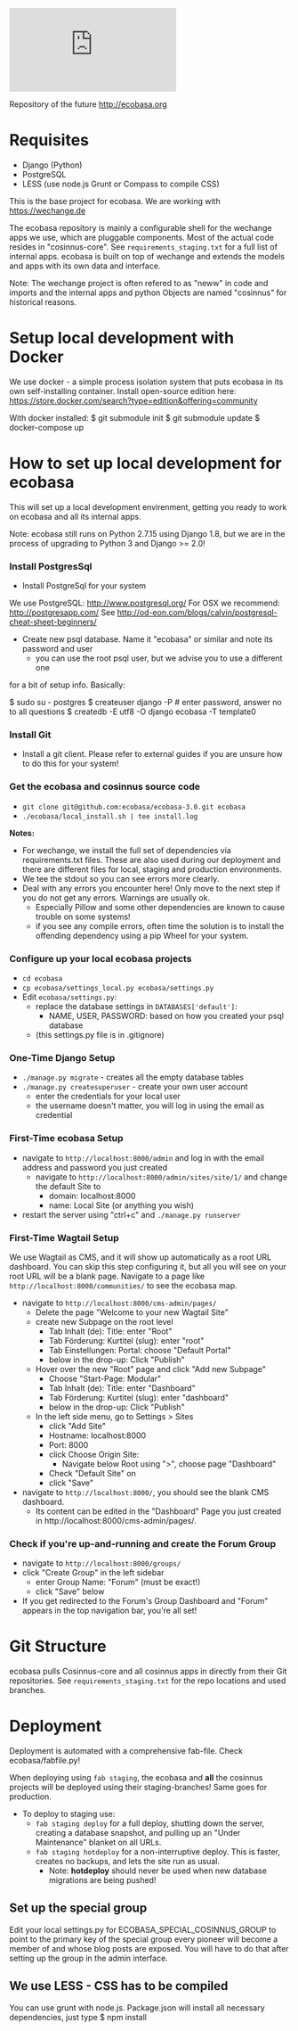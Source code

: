 ![ecobasa logo](http://cloud.ecobasa.org/public.php?service=files&t=976069b03a5d7f4153c5cfc16e7ab309&download)

Repository of the future http://ecobasa.org

# Requisites
* Django (Python)
* PostgreSQL
* LESS (use node.js Grunt or Compass to compile CSS)


This is the base project for ecobasa. 
We are working with https://wechange.de

The ecobasa repository is mainly a configurable shell for the wechange apps we use, which are pluggable components. Most of the actual code resides in "cosinnus-core". See `requirements_staging.txt` for a full list of internal apps. ecobasa is built on top of wechange and extends the models and apps with its own data and interface.

Note: The wechange project is often refered to as "neww" in code and imports and the internal apps and python Objects are named "cosinnus" for historical reasons. 

# Setup local development with Docker
We use docker - a simple process isolation system that puts ecobasa in its own self-installing container.
Install open-source edition here: https://store.docker.com/search?type=edition&offering=community

With docker installed:
$ git submodule init
$ git submodule update
$ docker-compose up


# How to set up local development for ecobasa

This will set up a local development envirenment, getting you ready to work on ecobasa and all its internal apps.

Note: ecobasa still runs on Python 2.7.15 using Django 1.8, but we are in the process of upgrading to Python 3 and Django >= 2.0!


### Install PostgresSql 

* Install PostgreSql for your system 

We use PostgreSQL: http://www.postgresql.org/
For OSX we recommend: http://postgresapp.com/
See http://od-eon.com/blogs/calvin/postgresql-cheat-sheet-beginners/

* Create new psql database. Name it "ecobasa" or similar and note its password and user
  * you can use the root psql user, but we advise you to use a different one

for a bit of setup info. Basically:

  $ sudo su - postgres
  $ createuser django -P # enter password, answer no to all questions
  $ createdb -E utf8 -O django ecobasa -T template0
  
### Install Git

* Install a git client. Please refer to external guides if you are unsure how to do this for your system!


### Get the ecobasa and cosinnus source code

* `git clone git@github.com:ecobasa/ecobasa-3.0.git ecobasa`
* `./ecobasa/local_install.sh | tee install.log`

**Notes:** 

* For wechange, we install the full set of dependencies via requirements.txt files. These are also used during our deployment and there are different files for local, staging and production environments.
* We tee the stdout so you can see errors more clearly.
* Deal with any errors you encounter here! Only move to the next step if you do not get any errors. Warnings are usually ok.
  * Especially Pillow and some other dependencies are known to cause trouble on some systems! 
  * if you see any compile errors, often time the solution is to install the offending dependency using a pip Wheel for your system.

### Configure up your local ecobasa projects

* `cd ecobasa`
* `cp ecobasa/settings_local.py ecobasa/settings.py`
* Edit `ecobasa/settings.py`:
  * replace the database settings in ``DATABASES['default']``: 
    * NAME, USER, PASSWORD: based on how you created your psql database
  * (this settings.py file is in .gitignore)

### One-Time Django Setup 
  
* `./manage.py migrate` - creates all the empty database tables
* `./manage.py createsuperuser` - create your own user account
  * enter the credentials for your local user
  * the username doesn't matter, you will log in using the email as credential

### First-Time ecobasa Setup

* navigate to `http://localhost:8000/admin` and log in with the email address and password you just created
  * navigate to `http://localhost:8000/admin/sites/site/1/` and change the default Site to 
    * domain: localhost:8000
    * name: Local Site (or anything you wish)
* restart the server using "ctrl+c" and `./manage.py runserver`

### First-Time Wagtail Setup

We use Wagtail as CMS, and it will show up automatically as a root URL dashboard. You can skip this step configuring it, but all you will see on your root URL will be a blank page. Navigate to a page like `http://localhost:8000/communities/` to see the ecobasa map.

* navigate to `http://localhost:8000/cms-admin/pages/`
  * Delete the page "Welcome to your new Wagtail Site"
  * create new Subpage on the root level
    * Tab Inhalt (de): Title: enter "Root"
    * Tab Förderung: Kurtitel (slug): enter "root"
    * Tab Einstellungen: Portal: choose "Default Portal"
    * below in the drop-up: Click "Publish"
  * Hover over the new "Root" page and click "Add new Subpage"
    * Choose "Start-Page: Modular"
    * Tab Inhalt (de): Title: enter "Dashboard"
    * Tab Förderung: Kurtitel (slug): enter "dashboard"
    * below in the drop-up: Click "Publish"
  * In the left side menu, go to Settings > Sites
    * click "Add Site"
    * Hostname: localhost:8000
    * Port: 8000
    * click Choose Origin Site:
      * Navigate below Root using ">", choose page "Dashboard"
    * Check "Default Site" on
    * click "Save"
* navigate to `http://localhost:8000/`, you should see the blank CMS dashboard. 
  * Its content can be edited in the "Dashboard" Page you just created in http://localhost:8000/cms-admin/pages/. 

### Check if you're up-and-running and create the Forum Group

* navigate to `http://localhost:8000/groups/`
* click "Create Group" in the left sidebar
  * enter Group Name: "Forum" (must be exact!)
  * click "Save" below
* If you get redirected to the Forum's Group Dashboard and "Forum" appears in the top navigation bar, you're all set!


# Git Structure

ecobasa pulls Cosinnus-core and all cosinnus apps in directly from their Git repositories. See `requirements_staging.txt` for the repo locations and used branches.

# Deployment

Deployment is automated with a comprehensive fab-file. Check ecobasa/fabfile.py!

When deploying using `fab staging`, the ecobasa and **all** the cosinnus projects will be deployed using their staging-branches! Same goes for production.

* To deploy to staging use:
  * `fab staging deploy` for a full deploy, shutting down the server, creating a database snapshot, and pulling up an "Under Maintenance" blanket on all URLs.
  * `fab staging hotdeploy` for a non-interruptive deploy. This is faster, creates no backups, and lets the site run as usual.
    * Note: **hotdeploy** should never be used when new database migrations are being pushed!


Set up the special group
------------------------

Edit your local settings.py for ECOBASA_SPECIAL_COSINNUS_GROUP to point to the
primary key of the special group every pioneer will become a member of and
whose blog posts are exposed. You will have to do that after setting up the
group in the admin interface.


We use LESS - CSS has to be compiled
------------------------------------
You can use grunt with node.js. Package.json will install all necessary dependencies, just type
  $ npm install